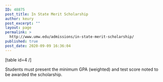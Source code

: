 ```yaml
---
ID: 48875
post_title: In State Merit Scholarship
author: keury
post_excerpt: ""
layout: page
permalink: >
  http://www.umw.edu/admissions/in-state-merit-scholarship/
published: true
post_date: 2020-09-09 16:36:04
---
```

[table id=4 /]

Students must present the minimum GPA (weighted) and test score noted to be awarded the scholarship.

&nbsp;